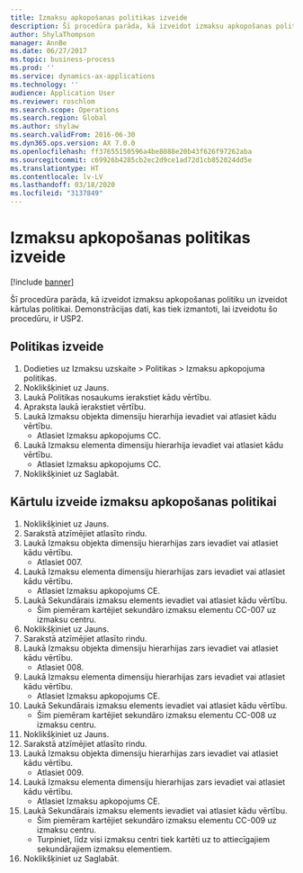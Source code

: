 ```yaml
---
title: Izmaksu apkopošanas politikas izveide
description: Šī procedūra parāda, kā izveidot izmaksu apkopošanas politiku un izveidot kārtulas politikai.
author: ShylaThompson
manager: AnnBe
ms.date: 06/27/2017
ms.topic: business-process
ms.prod: ''
ms.service: dynamics-ax-applications
ms.technology: ''
audience: Application User
ms.reviewer: roschlom
ms.search.scope: Operations
ms.search.region: Global
ms.author: shylaw
ms.search.validFrom: 2016-06-30
ms.dyn365.ops.version: AX 7.0.0
ms.openlocfilehash: ff37655150596a4be8088e20b43f626f97262aba
ms.sourcegitcommit: c69926b4285cb2ec2d9ce1ad72d1cb852024dd5e
ms.translationtype: HT
ms.contentlocale: lv-LV
ms.lasthandoff: 03/18/2020
ms.locfileid: "3137849"
---
```

# <a name="create-a-cost-rollup-policy"></a>Izmaksu apkopošanas politikas izveide

[!include [banner](../../includes/banner.md)]

Šī procedūra parāda, kā izveidot izmaksu apkopošanas politiku un izveidot kārtulas politikai. Demonstrācijas dati, kas tiek izmantoti, lai izveidotu šo procedūru, ir USP2.


## <a name="create-a-policy"></a>Politikas izveide
1. Dodieties uz Izmaksu uzskaite > Politikas > Izmaksu apkopojuma politikas.
2. Noklikšķiniet uz Jauns.
3. Laukā Politikas nosaukums ierakstiet kādu vērtību.
4. Apraksta laukā ierakstiet vērtību.
5. Laukā Izmaksu objekta dimensiju hierarhija ievadiet vai atlasiet kādu vērtību.
    * Atlasiet Izmaksu apkopojums CC.  
6. Laukā Izmaksu elementa dimensiju hierarhija ievadiet vai atlasiet kādu vērtību.
    * Atlasiet Izmaksu apkopojums CC.  
7. Noklikšķiniet uz Saglabāt.

## <a name="create-rules-for-the-cost-rollup-policy"></a>Kārtulu izveide izmaksu apkopošanas politikai
1. Noklikšķiniet uz Jauns.
2. Sarakstā atzīmējiet atlasīto rindu.
3. Laukā Izmaksu objekta dimensiju hierarhijas zars ievadiet vai atlasiet kādu vērtību.
    * Atlasiet 007.  
4. Laukā Izmaksu elementa dimensiju hierarhijas zars ievadiet vai atlasiet kādu vērtību.
    * Atlasiet Izmaksu apkopojums CE.  
5. Laukā Sekundārais izmaksu elements ievadiet vai atlasiet kādu vērtību.
    * Šim piemēram kartējiet sekundāro izmaksu elementu CC-007 uz izmaksu centru.  
6. Noklikšķiniet uz Jauns.
7. Sarakstā atzīmējiet atlasīto rindu.
8. Laukā Izmaksu objekta dimensiju hierarhijas zars ievadiet vai atlasiet kādu vērtību.
    * Atlasiet 008.  
9. Laukā Izmaksu elementa dimensiju hierarhijas zars ievadiet vai atlasiet kādu vērtību.
    * Atlasiet Izmaksu apkopojums CE.  
10. Laukā Sekundārais izmaksu elements ievadiet vai atlasiet kādu vērtību.
    * Šim piemēram kartējiet sekundāro izmaksu elementu CC-008 uz izmaksu centru.  
11. Noklikšķiniet uz Jauns.
12. Sarakstā atzīmējiet atlasīto rindu.
13. Laukā Izmaksu objekta dimensiju hierarhijas zars ievadiet vai atlasiet kādu vērtību.
    * Atlasiet 009.  
14. Laukā Izmaksu elementa dimensiju hierarhijas zars ievadiet vai atlasiet kādu vērtību.
    * Atlasiet Izmaksu apkopojums CE.  
15. Laukā Sekundārais izmaksu elements ievadiet vai atlasiet kādu vērtību.
    * Šim piemēram kartējiet sekundāro izmaksu elementu CC-009 uz izmaksu centru.  
    * Turpiniet, līdz visi izmaksu centri tiek kartēti uz to attiecīgajiem sekundārajiem izmaksu elementiem.  
16. Noklikšķiniet uz Saglabāt.

